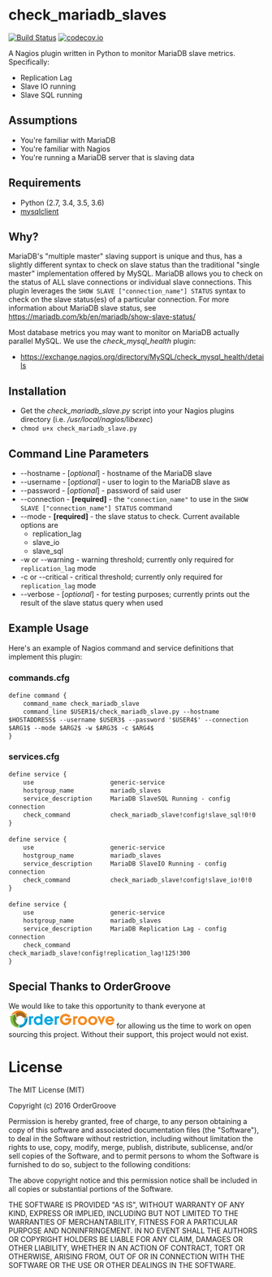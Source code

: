 # check_mariadb_slaves
[![Build Status](https://travis-ci.org/ordergroove/check_mariadb_slaves.svg?branch=master)](https://travis-ci.org/ordergroove/check_mariadb_slaves) [![codecov.io](http://codecov.io/github/ordergroove/check_mariadb_slaves/coverage.svg?branch=master)](http://codecov.io/github/ordergroove/check_mariadb_slaves?branch=master)

A Nagios plugin written in Python to monitor MariaDB slave metrics. Specifically:
- Replication Lag
- Slave IO running
- Slave SQL running

## Assumptions
- You're familiar with MariaDB
- You're familiar with Nagios
- You're running a MariaDB server that is slaving data

## Requirements
- Python (2.7, 3.4, 3.5, 3.6)
- [mysqlclient](https://pypi.org/project/mysqlclient/)

## Why?
MariaDB's "multiple master" slaving support is unique and thus, has a slightly different syntax to check on slave status than the traditional "single master" implementation offered by MySQL. MariaDB allows you to check on the status of ALL slave connections or individual slave connections. This plugin leverages the ```SHOW SLAVE ["connection_name"] STATUS``` syntax to check on the slave status(es) of a particular connection. For more information about MariaDB slave status, see https://mariadb.com/kb/en/mariadb/show-slave-status/

Most database metrics you may want to monitor on MariaDB actually parallel MySQL. We use the *check_mysql_health* plugin:
- https://exchange.nagios.org/directory/MySQL/check_mysql_health/details

## Installation
- Get the *check_mariadb_slave.py* script into your Nagios plugins directory (i.e. */usr/local/nagios/libexec*)
- ```chmod u+x check_mariadb_slave.py```

## Command Line Parameters
- --hostname - [*optional*] - hostname of the MariaDB slave
- --username - [*optional*] - user to login to the MariaDB slave as
- --password - [*optional*] - password of said user
- --connection - __[required]__ - the ```"connection_name"``` to use in the ```SHOW SLAVE ["connection_name"] STATUS``` command
- --mode - __[required]__ - the slave status to check. Current available options are 
  - replication_lag
  - slave_io
  - slave_sql
- -w or --warning - warning threshold; currently only required for ```replication_lag``` mode
- -c or --critical - critical threshold; currently only required for ```replication_lag``` mode
- --verbose - [*optional*] - for testing purposes; currently prints out the result of the slave status query when used

## Example Usage
Here's an example of Nagios command and service definitions that implement this plugin:

### commands.cfg
```
define command {
    command_name check_mariadb_slave
    command_line $USER1$/check_mariadb_slave.py --hostname $HOSTADDRESS$ --username $USER3$ --password '$USER4$' --connection $ARG1$ --mode $ARG2$ -w $ARG3$ -c $ARG4$
}
```

### services.cfg
```
define service {    
    use                     generic-service
    hostgroup_name          mariadb_slaves
    service_description     MariaDB SlaveSQL Running - config connection
    check_command           check_mariadb_slave!config!slave_sql!0!0
}   

define service {
    use                     generic-service
    hostgroup_name          mariadb_slaves
    service_description     MariaDB SlaveIO Running - config connection
    check_command           check_mariadb_slave!config!slave_io!0!0
}

define service {
    use                     generic-service
    hostgroup_name          mariadb_slaves
    service_description     MariaDB Replication Lag - config connection
    check_command           check_mariadb_slave!config!replication_lag!125!300
}
```

## Special Thanks to OrderGroove
We would like to take this opportunity to thank everyone at <a href="http://www.ordergroove.com" target="_blank">![image](images/OrderGroove.png)</a> for allowing us the time to work on open sourcing this project. Without their support, this project would not exist.

License
=======
The MIT License (MIT)

Copyright (c) 2016 OrderGroove

Permission is hereby granted, free of charge, to any person obtaining a copy
of this software and associated documentation files (the "Software"), to deal
in the Software without restriction, including without limitation the rights
to use, copy, modify, merge, publish, distribute, sublicense, and/or sell
copies of the Software, and to permit persons to whom the Software is
furnished to do so, subject to the following conditions:

The above copyright notice and this permission notice shall be included in
all copies or substantial portions of the Software.

THE SOFTWARE IS PROVIDED "AS IS", WITHOUT WARRANTY OF ANY KIND, EXPRESS OR
IMPLIED, INCLUDING BUT NOT LIMITED TO THE WARRANTIES OF MERCHANTABILITY,
FITNESS FOR A PARTICULAR PURPOSE AND NONINFRINGEMENT. IN NO EVENT SHALL THE
AUTHORS OR COPYRIGHT HOLDERS BE LIABLE FOR ANY CLAIM, DAMAGES OR OTHER
LIABILITY, WHETHER IN AN ACTION OF CONTRACT, TORT OR OTHERWISE, ARISING FROM,
OUT OF OR IN CONNECTION WITH THE SOFTWARE OR THE USE OR OTHER DEALINGS IN
THE SOFTWARE.
